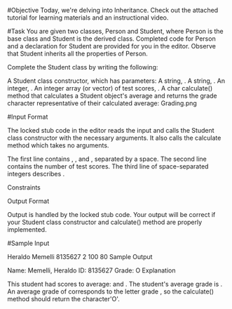 #Objective
Today, we're delving into Inheritance. Check out the attached tutorial for learning materials and an instructional video.

#Task
You are given two classes, Person and Student, where Person is the base class and Student is the derived class. Completed code for Person and a declaration for Student are provided for you in the editor. Observe that Student inherits all the properties of Person.

Complete the Student class by writing the following:

A Student class constructor, which has  parameters:
A string, .
A string, .
An integer, .
An integer array (or vector) of test scores, .
A char calculate() method that calculates a Student object's average and returns the grade character representative of their calculated average:
Grading.png

#Input Format

The locked stub code in the editor reads the input and calls the Student class constructor with the necessary arguments. It also calls the calculate method which takes no arguments.

The first line contains , , and , separated by a space. The second line contains the number of test scores. The third line of space-separated integers describes .

Constraints

Output Format

Output is handled by the locked stub code. Your output will be correct if your Student class constructor and calculate() method are properly implemented.

#Sample Input

Heraldo Memelli 8135627
2
100 80
Sample Output

 Name: Memelli, Heraldo
 ID: 8135627
 Grade: O
Explanation

This student had  scores to average:  and . The student's average grade is . An average grade of  corresponds to the letter grade , so the calculate() method should return the character'O'.